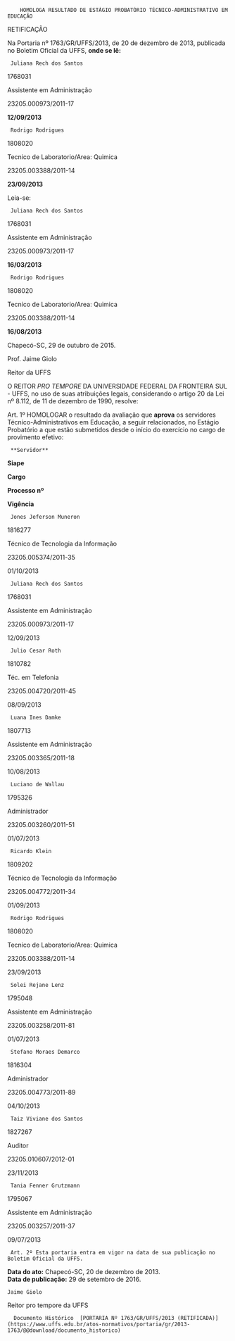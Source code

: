         HOMOLOGA RESULTADO DE ESTÁGIO PROBATÓRIO TÉCNICO-ADMINISTRATIVO EM EDUCAÇÃO  

RETIFICAÇÃO

 Na Portaria nº 1763/GR/UFFS/2013, de 20 de dezembro de 2013, publicada no Boletim Oficial da UFFS, **onde se lê:**

     Juliana Rech dos Santos

   1768031

   Assistente em Administração

   23205.000973/2011-17

   **12/09/2013**

     Rodrigo Rodrigues

   1808020

   Tecnico de Laboratorio/Area: Quimica

   23205.003388/2011-14

   **23/09/2013**

      

 Leia-se:

     Juliana Rech dos Santos

   1768031

   Assistente em Administração

   23205.000973/2011-17

   **16/03/2013**

     Rodrigo Rodrigues

   1808020

   Tecnico de Laboratorio/Area: Quimica

   23205.003388/2011-14

   **16/08/2013**

      

 Chapecó-SC, 29 de outubro de 2015.

 Prof. Jaime Giolo

 Reitor da UFFS

 O REITOR *PRO TEMPORE* DA UNIVERSIDADE FEDERAL DA FRONTEIRA SUL - UFFS, no uso de suas atribuições legais, considerando o artigo 20 da Lei nº 8.112, de 11 de dezembro de 1990, resolve:

 Art. 1º HOMOLOGAR o resultado da avaliação que **aprova** os servidores Técnico-Administrativos em Educação, a seguir relacionados, no Estágio Probatório a que estão submetidos desde o início do exercício no cargo de provimento efetivo:

     **Servidor**

   **Siape**

   **Cargo**

   **Processo nº**

   **Vigência**

     Jones Jeferson Muneron

   1816277

   Técnico de Tecnologia da Informação

   23205.005374/2011-35

   01/10/2013

     Juliana Rech dos Santos

   1768031

   Assistente em Administração

   23205.000973/2011-17

   12/09/2013

     Julio Cesar Roth

   1810782

   Téc. em Telefonia

   23205.004720/2011-45

   08/09/2013

     Luana Ines Damke

   1807713

   Assistente em Administração

   23205.003365/2011-18

   10/08/2013

     Luciano de Wallau

   1795326

   Administrador

   23205.003260/2011-51

   01/07/2013

     Ricardo Klein

   1809202

   Técnico de Tecnologia da Informação

   23205.004772/2011-34

   01/09/2013

     Rodrigo Rodrigues

   1808020

   Tecnico de Laboratorio/Area: Quimica

   23205.003388/2011-14

   23/09/2013

     Solei Rejane Lenz

   1795048

   Assistente em Administração

   23205.003258/2011-81

   01/07/2013

     Stefano Moraes Demarco

   1816304

   Administrador

   23205.004773/2011-89

   04/10/2013

     Taiz Viviane dos Santos

   1827267

   Auditor

   23205.010607/2012-01

   23/11/2013

     Tania Fenner Grutzmann

   1795067

   Assistente em Administração

   23205.003257/2011-37

   09/07/2013

     Art. 2º Esta portaria entra em vigor na data de sua publicação no Boletim Oficial da UFFS.

  

   **Data do ato:** Chapecó-SC, 20 de dezembro de 2013.   
 **Data de publicação:**  29 de setembro de 2016. 

    Jaime Giolo   
 Reitor pro tempore da UFFS 

      Documento Histórico  [PORTARIA Nº 1763/GR/UFFS/2013 (RETIFICADA)](https://www.uffs.edu.br/atos-normativos/portaria/gr/2013-1763/@@download/documento_historico)     
      